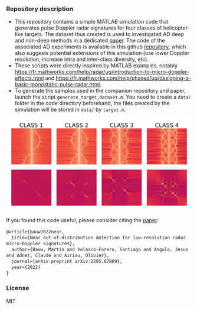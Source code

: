 ### Repository description

- This repository contains a simple MATLAB simulation code that generates pulse Doppler radar signatures
for four classes of helicopter-like targets. The dataset thus created is used to investigated AD
deep and non-deep methods in a dedicated [paper](https://arxiv.org/abs/2205.07869). The code of the associated AD experiments is available in this
github [repository](https://github.com/Blupblupblup/Near-OOD-Doppler-Signatures), which also suggests potential extensions of this simulation (use lower Doppler resolution, increase intra and inter-class diversity, etc).
- These scripts were directly inspired by MATLAB examples, 
notably https://fr.mathworks.com/help/radar/ug/introduction-to-micro-doppler-effects.html and https://fr.mathworks.com/help/phased/ug/designing-a-basic-monostatic-pulse-radar.html.
- To generate the samples used in the companion repository and paper, launch the script `generate_target_dataset.m`. You need to create a `data/` folder in the code directory beforehand, the
files created by the simulation will be stored in `data/` by `target.m`.

![four classes](four_classes.png)

If you found this code useful, please consider citing the [paper](https://arxiv.org/pdf/2205.07869.pdf):

```
@article{bauw2022near,
  title={Near out-of-distribution detection for low-resolution radar micro-Doppler signatures},
  author={Bauw, Martin and Velasco-Forero, Santiago and Angulo, Jesus and Adnet, Claude and Airiau, Olivier},
  journal={arXiv preprint arXiv:2205.07869},
  year={2022}
}
```

### License

MIT

